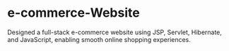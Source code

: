 # e-commerce-Website
Designed a full-stack e-commerce website using JSP, Servlet, Hibernate, and JavaScript, enabling smooth online shopping experiences.
